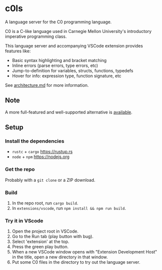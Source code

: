 # c0ls

A language server for the C0 programming language.

C0 is a C-like language used in Carnegie Mellon University's introductory
imperative programming class.

This language server and accompanying VSCode extension provides features like:

- Basic syntax highlighting and bracket matching
- Inline errors (parse errors, type errors, etc)
- Jump-to-definition for variables, structs, functions, typedefs
- Hover for info: expression type, function signature, etc

See [architecture.md](docs/architecture.md) for more information.

## Note

A more full-featured and well-supported alternative is [available][1].

## Setup

### Install the dependencies

- `rustc` + `cargo` https://rustup.rs
- `node` + `npm` https://nodejs.org

### Get the repo

Probably with a `git clone` or a ZIP download.

### Build

1. In the repo root, run `cargo build`.
2. In `extensions/vscode`, run `npm install && npm run build`.

[1]: https://github.com/CalLavicka/c0-vscode-extension

### Try it in VScode

1. Open the project root in VSCode.
2. Go to the Run tab (play button with bug).
3. Select 'extension' at the top.
4. Press the green play button.
5. When a new VSCode window opens with "Extension Development Host" in the
   title, open a new directory in that window.
6. Put some C0 files in the directory to try out the language server.
